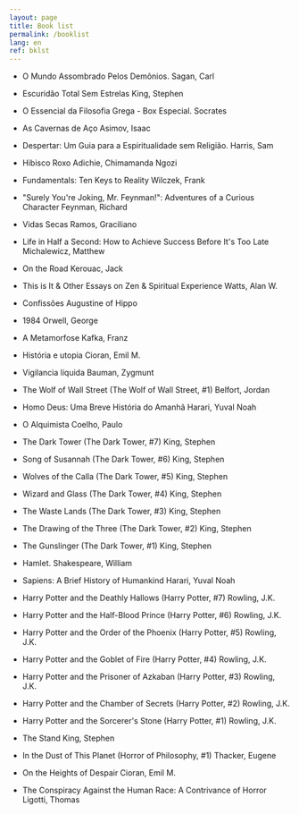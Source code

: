 ```yaml
---
layout: page
title: Book list
permalink: /booklist
lang: en
ref: bklst
---
```


- O Mundo Assombrado Pelos Demônios. Sagan, Carl

- Escuridão Total Sem Estrelas King, Stephen

- O Essencial da Filosofia Grega - Box Especial. Socrates

- As Cavernas de Aço Asimov, Isaac

- Despertar: Um Guia para a Espiritualidade sem Religião. Harris, Sam

- Hibisco Roxo Adichie, Chimamanda Ngozi

- Fundamentals: Ten Keys to Reality Wilczek, Frank

- "Surely You're Joking, Mr. Feynman!": Adventures of a Curious Character Feynman, Richard

- Vidas Secas Ramos, Graciliano

- Life in Half a Second: How to Achieve Success Before It's Too Late Michalewicz, Matthew

- On the Road Kerouac, Jack

- This is It & Other Essays on Zen & Spiritual Experience Watts, Alan W.

- Confissões Augustine of Hippo

- 1984 Orwell, George

- A Metamorfose Kafka, Franz

- História e utopia Cioran, Emil M.

- Vigilancia líquida Bauman, Zygmunt

- The Wolf of Wall Street (The Wolf of Wall Street, #1) Belfort, Jordan

- Homo Deus: Uma Breve História do Amanhã Harari, Yuval Noah

- O Alquimista Coelho, Paulo

- The Dark Tower (The Dark Tower, #7) King, Stephen

- Song of Susannah (The Dark Tower, #6) King, Stephen

- Wolves of the Calla (The Dark Tower, #5) King, Stephen
	
- Wizard and Glass (The Dark Tower, #4) King, Stephen

- The Waste Lands (The Dark Tower, #3) King, Stephen

- The Drawing of the Three (The Dark Tower, #2) King, Stephen

- The Gunslinger (The Dark Tower, #1) King, Stephen

- Hamlet. Shakespeare, William

- Sapiens: A Brief History of Humankind Harari, Yuval Noah

- Harry Potter and the Deathly Hallows (Harry Potter, #7) Rowling, J.K.

- Harry Potter and the Half-Blood Prince (Harry Potter, #6) Rowling, J.K.

- Harry Potter and the Order of the Phoenix (Harry Potter, #5) Rowling, J.K.

- Harry Potter and the Goblet of Fire (Harry Potter, #4) Rowling, J.K.

- Harry Potter and the Prisoner of Azkaban (Harry Potter, #3) Rowling, J.K.

- Harry Potter and the Chamber of Secrets (Harry Potter, #2) Rowling, J.K.

- Harry Potter and the Sorcerer's Stone (Harry Potter, #1) Rowling, J.K.

- The Stand King, Stephen

- In the Dust of This Planet (Horror of Philosophy, #1) Thacker, Eugene

- On the Heights of Despair Cioran, Emil M.

- The Conspiracy Against the Human Race: A Contrivance of Horror Ligotti, Thomas

<div class="divider"></div>
